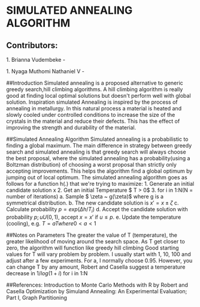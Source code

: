 # SIMULATED ANNEALING ALGORITHM
## Contributors:
<p>1. Brianna Vudembeke - </p>
<p>1. Nyaga Muthomi Nathaniel V - </p>

##Introduction
Simulated annealing is a proposed alternative to generic greedy search,hill climbing algorithms. A hill climbing algorithm is really good at finding local optimal solutions but doesn't perform well with global solution.
Inspiration simulated Annealing is inspired by the process of annealing in metallurgy. In this natural process a material is heated and slowly cooled under controlled conditions to increase the size of the crystals in the material and reduce their defects. This has the effect of improving the strength and durability of the material.

##Simulated Annealing Algorithm
Simulated annealing is a probabilistic to finding a global maximum.
The main difference in strategy between greedy search and simulated annealing is that greedy search will always choose the best proposal, where the simulated annealing has a probability(using a Boltzman distribution) of choosing a worst proposal than strictly only accepting improvements.
This helps the algorithm find a global optimum by jumping out of local optimum.
The simulated annealing algorithm goes as follows for a function h(.) that we're trying to maximize:
    1. Generate an initial candidate solution x
    2. Get an initial Temperature $ T > 0$
    3. for i in 1:N(N = number of iterations)
        a. Sample $ \zeta ~ g(\zeta)$ where g is a symmetrical distribution.
        b. The new candidate solution is $x' = x ± \zeta$
        c. Calculate probability $p=exp(\Delta h/T_{i})$
        d. Accept the candidate solution with probability $p; u U(0, 1)$, accept $x = x'$ if $u \leq p.$
        e. Update the temperature (cooling), e.g. $T = aT where 0 < a < 1$

##Notes on Parameters
The greater the value of T (temperature), the greater likelihood of moving around the search space. As T get closer to zero, the algorithm will function like greedy hill climbing
Good starting values for T will vary problem by problem. I usually start with 1, 10, 100 and adjust after a few experiments. For a, I normally choose 0.95. However, you can change T by any amount, Robert and Casella suggest a temperature decrease in $1/log(1+i)$ for i in 1:N

##References:
Introduction to Monte Carlo Methods with R by Robert and Casella
Optimization by Simuland Annealing: An Experimental Evaluation; Part I, Graph Partitioning
